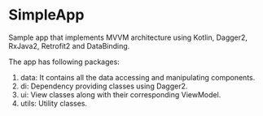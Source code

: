 # SimpleApp

Sample app that implements MVVM architecture using Kotlin, Dagger2, RxJava2, Retrofit2 and DataBinding. 

The app has following packages:
  1. data: It contains all the data accessing and manipulating components.
  2. di: Dependency providing classes using Dagger2.
  3. ui: View classes along with their corresponding ViewModel.
  4. utils: Utility classes.
